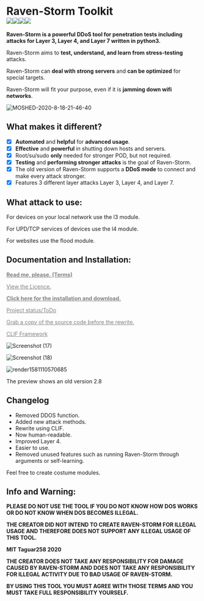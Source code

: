 # Raven-Storm Toolkit<br><img src="https://img.shields.io/badge/Language-Python3-blue"><img src="https://img.shields.io/badge/Status-Beta-orange"><img src="https://img.shields.io/badge/Version-3.1.5-red"><img src="https://img.shields.io/badge/Licence-MIT-yellowgreen"><!-- <a href="https://twitter.com/intent/tweet?text=Raven-Storm%20is%20a%20powerful%20DDoS%20tool%20for%20penetration%20tests%20including%20attacks%20for%20Layer%203,%20Layer%204,%20and%20Layer%207%20written%20in%20python3.&url=https://github.com/Taguar258/Raven-Storm/&via=Taguar258&hashtags=python,ddos,hacking"><img src="https://img.shields.io/twitter/url/http/shields.io.svg?style=social"></a>-->
**Raven-Storm is a powerful DDoS tool for penetration tests including attacks for Layer 3, Layer 4, and Layer 7 written in python3.**

Raven-Storm aims to **test, understand, and learn from stress-testing** attacks.

Raven-Storm can **deal with strong servers** and **can be optimized** for special targets.

Raven-Storm will fit your purpose, even if it is **jamming down wifi networks**.

<!--<img align="center" style="center" src="https://user-images.githubusercontent.com/36562445/56987982-34b0ad00-6b8f-11e9-8c2f-9182a9fcd4f9.gif" />-->
<!--Preview shows an old version 2.8-->
![MOSHED-2020-8-18-21-46-40](https://user-images.githubusercontent.com/36562445/90558504-77d7ca80-e19c-11ea-9dd5-6ba902934866.gif)

## What makes it different?

- [x] **Automated** and **helpful** for **advanced usage**.
- [x] **Effective** and **powerful** in shutting down hosts and servers.
- [x] Root/su/sudo **only** needed for stronger POD, but not required.
- [x] **Testing** and **performing stronger attacks** is the goal of Raven-Storm.
- [x] The old version of Raven-Storm supports a **DDoS mode** to connect and make every attack stronger.
- [x] Features 3 different layer attacks Layer 3, Layer 4, and Layer 7.

## What attack to use:

For devices on your local network use the l3 module.

For UPD/TCP services of devices use the l4 module.

For websites use the flood module.

## Documentation and Installation:

<a style="color: grey" href="https://github.com/Taguar258/Raven-Storm/blob/master/README.md#info-and-warning"><b>Read me, please. (Terms)</b></a>

<a style="color: grey" href="https://github.com/Taguar258/Raven-Storm/blob/master/LICENCE">View the Licence.</a>

<a style="color: grey" href="https://taguar258.github.io/Raven-Storm/tutorial/installation/"><b>Click here for the installation and download.</b></a>

<a style="color: grey" href="https://github.com/Taguar258/Raven-Storm/projects/1">Project status/ToDo</a>

<a style="color: grey" href="https://github.com/Taguar258/Raven-Storm/releases/tag/2.8.5">Grab a copy of the source code before the rewrite.</a>

<a style="color: grey" href="https://github.com/Taguar258/CLIF/">CLIF Framework</a>

<!--![Screenshot_20190405_181220](https://user-images.githubusercontent.com/36562445/55641522-60c65180-57ce-11e9-8c65-084edc2bfb45.jpg)-->
![Screenshot (17)](https://user-images.githubusercontent.com/36562445/90558752-de5ce880-e19c-11ea-9953-243557a8eab8.png)

![Screenshot (18)](https://user-images.githubusercontent.com/36562445/90558758-e3ba3300-e19c-11ea-8e93-6af6d8076ab3.png)
<!--![Screenshot_20190405_181220](https://user-images.githubusercontent.com/36562445/63696325-bdc4b180-c81a-11e9-89b8-a7ce24df08ca.png)-->

![render1581110570685](https://user-images.githubusercontent.com/36562445/74067207-f9ce8600-49f8-11ea-9d54-97a056169cf7.gif)

The preview shows an old version 2.8

## Changelog
- Removed DDOS function.
- Added new attack methods.
- Rewrite using CLIF.
- Now human-readable.
- Improved Layer 4.
- Easier to use.
- Removed unused features such as running Raven-Storm through arguments or self-learning.

Feel free to create costume modules.

## Info and Warning:

__PLEASE DO NOT USE THE TOOL IF YOU DO NOT KNOW HOW DOS WORKS OR DO NOT KNOW WHEN DOS BECOMES ILLEGAL.__

__THE CREATOR DID NOT INTEND TO CREATE RAVEN-STORM FOR ILLEGAL USAGE AND THEREFORE DOES NOT SUPPORT ANY ILLEGAL USAGE OF THIS TOOL.__

**MIT Taguar258 2020**

__THE CREATOR DOES NOT TAKE ANY RESPONSIBILITY FOR DAMAGE CAUSED BY RAVEN-STORM AND DOES NOT TAKE ANY RESPONSIBILITY FOR ILLEGAL ACTIVITY DUE TO BAD USAGE OF RAVEN-STORM.__

__BY USING THIS TOOL YOU MUST AGREE WITH THOSE TERMS AND YOU MUST TAKE FULL RESPONSIBILITY YOURSELF.__
